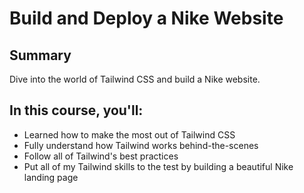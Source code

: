 # Build and Deploy a Nike Website

## Summary

<p>
    Dive into the world of Tailwind CSS and build a Nike website.
</p>

## In this course, you'll:

<ul>
    <li>Learned how to make the most out of Tailwind CSS</li>
    <li>Fully understand how Tailwind works behind-the-scenes</li>
    <li>Follow all of Tailwind's best practices</li>
    <li>Put all of my Tailwind skills to the test by building a beautiful Nike landing page</li>
</ul>




